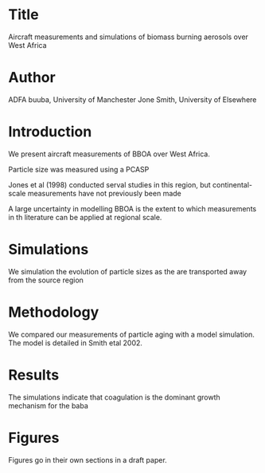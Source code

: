 # Title 
Aircraft measurements and simulations of biomass burning aerosols over West Africa

# Author
ADFA buuba, University of Manchester
Jone Smith, University of Elsewhere

# Introduction
We present aircraft measurements of BBOA over West Africa.

Particle size was measured using a PCASP 

Jones et al (1998) conducted serval studies in this region,
but continental- scale measurements have not previously been made

A large uncertainty in modelling BBOA is the extent to which 
measurements in th literature can be applied at regional scale.

# Simulations 
We simulation the evolution of particle sizes as the are transported 
away from the source region

# Methodology 
We compared our measurements of particle aging with a model simulation.
The model is detailed in Smith etal 2002.

# Results
The simulations indicate that coagulation is the dominant growth
mechanism for the baba

# Figures
Figures go in their own sections in a draft paper.
